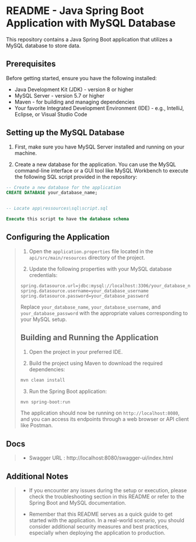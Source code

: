 # README - Java Spring Boot Application with MySQL Database

This repository contains a Java Spring Boot application that utilizes a MySQL database to store data.

## Prerequisites

Before getting started, ensure you have the following installed:

- Java Development Kit (JDK) - version 8 or higher
- MySQL Server - version 5.7 or higher
- Maven - for building and managing dependencies
- Your favorite Integrated Development Environment (IDE) - e.g., IntelliJ, Eclipse, or Visual Studio Code

## Setting up the MySQL Database

1. First, make sure you have MySQL Server installed and running on your machine.

2. Create a new database for the application. You can use the MySQL command-line interface or a GUI tool like MySQL Workbench to execute the following SQL script provided in the repository:

```sql
-- Create a new database for the application
CREATE DATABASE your_database_name;


-- Locate app\ressources\sql\script.sql

Execute this script to have the database schema

```
## Configuring the Application

>
> 1. Open the `application.properties` file located in the `api/src/main/resources` directory of the project.
>
> 2. Update the following properties with your MySQL database credentials:
>
> ```properties
> spring.datasource.url=jdbc:mysql://localhost:3306/your_database_name
> spring.datasource.username=your_database_username
> spring.datasource.password=your_database_password
> ```
>
> Replace `your_database_name`, `your_database_username`, and `your_database_password` with the appropriate values corresponding to your MySQL setup.
>
> ## Building and Running the Application
>
> 1. Open the project in your preferred IDE.
>
> 2. Build the project using Maven to download the required dependencies:
>
> ```bash
> mvn clean install
> ```
>
> 3. Run the Spring Boot application:
>
> ```bash
> mvn spring-boot:run
> ```
>
> The application should now be running on `http://localhost:8080`, and you can access its endpoints through a web browser or API client like Postman.
>
## Docs
> - Swagger URL : http://localhost:8080/swagger-ui/index.html
> 
## Additional Notes
>
> - If you encounter any issues during the setup or execution, please check the troubleshooting section in this README or refer to the Spring Boot and MySQL documentation.
>
> - Remember that this README serves as a quick guide to get started with the application. In a real-world scenario, you should consider additional security measures and best practices, especially when deploying the application to production.
